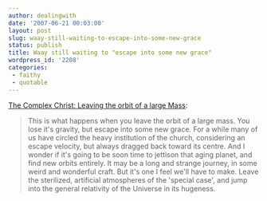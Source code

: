 ```yaml
---
author: dealingwith
date: '2007-06-21 00:03:00'
layout: post
slug: waay-still-waiting-to-escape-into-some-new-grace
status: publish
title: Waay still waiting to "escape into some new grace"
wordpress_id: '2208'
categories:
 - faithy
 - quotable
---
```


[The Complex Christ: Leaving the orbit of a large Mass][1]:

> This is what happens when you leave the orbit of a large mass. You lose it's
gravity, but escape into some new grace. For a while many of us have circled
the heavy institution of the church, considering an escape velocity, but
always dragged back toward its centre. And I wonder if it's going to be soon
time to jettison that aging planet, and find new orbits entirely. It may be a
long and strange journey, in some weird and wonderful craft. But it's one I
feel we'll have to make. Leave the sterilized, artificial atmospheres of the
'special case', and jump into the general relativity of the Universe in its
hugeness.

   [1]: http://kester.typepad.com/signs/2007/06/gravity-and-gra.html

